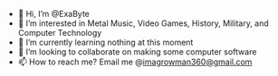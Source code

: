 - 👋 Hi, I’m @ExaByte
- 👀 I’m interested in Metal Music, Video Games, History, Military, and Computer Technology
- 🌱 I’m currently learning nothing at this moment
- 💞️ I’m looking to collaborate on making some computer software
- 📫 How to reach me? Email me @imagrowman360@gmail.com

<!---
TerabyteGaming/TerabyteGaming is a ✨ special ✨ repository because its `README.md` (this file) appears on your GitHub profile.
You can click the Preview link to take a look at your changes.
--->
